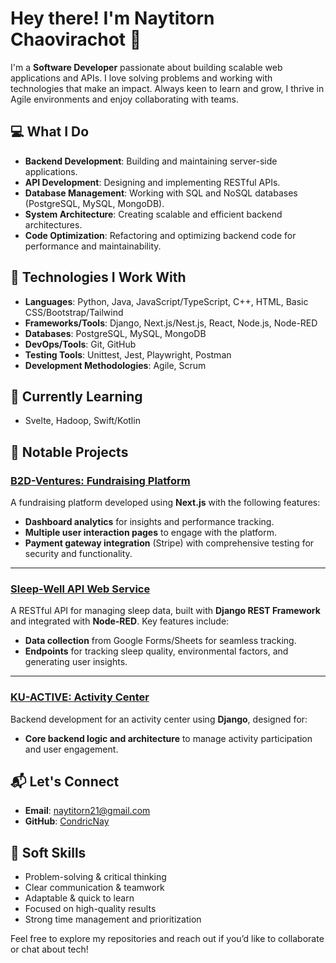 # Hey there! I'm Naytitorn Chaovirachot 👋

I'm a **Software Developer** passionate about building scalable web applications and APIs. I love solving problems and working with technologies that make an impact. Always keen to learn and grow, I thrive in Agile environments and enjoy collaborating with teams.

## 💻 What I Do
- **Backend Development**: Building and maintaining server-side applications.
- **API Development**: Designing and implementing RESTful APIs.
- **Database Management**: Working with SQL and NoSQL databases (PostgreSQL, MySQL, MongoDB).
- **System Architecture**: Creating scalable and efficient backend architectures.
- **Code Optimization**: Refactoring and optimizing backend code for performance and maintainability.

## 🔧 Technologies I Work With
- **Languages**: Python, Java, JavaScript/TypeScript, C++, HTML, Basic CSS/Bootstrap/Tailwind
- **Frameworks/Tools**: Django, Next.js/Nest.js, React, Node.js, Node-RED
- **Databases**: PostgreSQL, MySQL, MongoDB
- **DevOps/Tools**: Git, GitHub
- **Testing Tools**: Unittest, Jest, Playwright, Postman
- **Development Methodologies**: Agile, Scrum

## 🌱 Currently Learning
- Svelte, Hadoop, Swift/Kotlin

## 🚀 Notable Projects

### [B2D-Ventures: Fundraising Platform](https://github.com/Sosokker/B2D-Ventures)
A fundraising platform developed using **Next.js** with the following features:
- **Dashboard analytics** for insights and performance tracking.
- **Multiple user interaction pages** to engage with the platform.
- **Payment gateway integration** (Stripe) with comprehensive testing for security and functionality.

---

### [Sleep-Well API Web Service](https://github.com/Nantawat6510545543/sleep-well)
A RESTful API for managing sleep data, built with **Django REST Framework** and integrated with **Node-RED**. Key features include:
- **Data collection** from Google Forms/Sheets for seamless tracking.
- **Endpoints** for tracking sleep quality, environmental factors, and generating user insights.

---

### [KU-ACTIVE: Activity Center](https://github.com/Nantawat6510545543/KU-ACTIVE)
Backend development for an activity center using **Django**, designed for:
- **Core backend logic and architecture** to manage activity participation and user engagement.

## 📬 Let's Connect
- **Email**: naytitorn21@gmail.com
- **GitHub**: [CondricNay](https://github.com/CondricNay)

## 🎯 Soft Skills
- Problem-solving & critical thinking
- Clear communication & teamwork
- Adaptable & quick to learn
- Focused on high-quality results
- Strong time management and prioritization

Feel free to explore my repositories and reach out if you’d like to collaborate or chat about tech!

<!--
**CondricNay/CondricNay** is a ✨ _special_ ✨ repository because its `README.md` (this file) appears on your GitHub profile.

Here are some ideas to get you started:

- 🔭 I’m currently working on ...
- 🌱 I’m currently learning ...
- 👯 I’m looking to collaborate on ...
- 🤔 I’m looking for help with ...
- 💬 Ask me about ...
- 📫 How to reach me: ...
- 😄 Pronouns: ...
- ⚡ Fun fact: ...
-->
